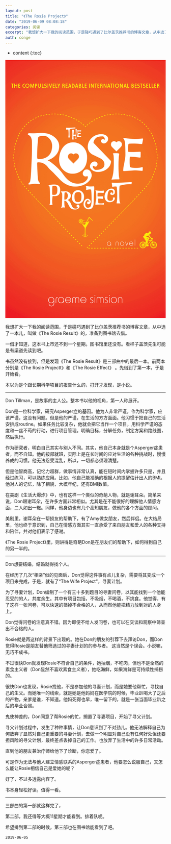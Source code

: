 ```yaml
---
layout: post
title: "《The Rosie Project》"
date: "2019-06-09 08:08:18"
categories: 阅读
excerpt: "我想扩大一下我的阅读范围，于是碰巧遇到了比尔盖茨推荐书的博客文章，从中选了一本儿，叫做《The Rosie Result》的，准备到图书馆去借。..."
auth: conge
---
```

* content
{:toc}

![ ](/assets/images/阅读/118382-316f9a5f5acb05a5.png)

我想扩大一下我的阅读范围，于是碰巧遇到了比尔盖茨推荐书的博客文章，从中选了一本儿，叫做《The Rosie Result》的，准备到图书馆去借。

一借才知道，这本书上市还不到一个星期。图书馆里还没有。看样子盖茨先生可能是有渠道先读到吧。

书虽然没有接到，但是发现《The Rosie Result》是三部曲中的最后一本。前两本分别是《The Rosie Projectt》和《The Rosie Effect》 。先借到了第一本，于是开始看。

本以为是个跟长期科学项目的报告什么的，打开才发现，是小说。

-----

Don Tillman，是故事的主人公。整本书以他的视角，第一人称展开。

Don是一位科学家，研究Asperger症的基因。他为人非常严谨。作为科学家，应该严谨，这没有问题。但是他的严谨，在生活的方方面面。他习惯于把自己的生活安排成routine。如果任务比较复杂，他就会把它当作一个项目，用科学严谨的态度和一丝不苟的行动，进行项目管理。明确目标，分解任务，制定方案和路线图，然后执行。

作为研究者，明白自己其实与别人不同。其实，他自己本身就是个Asperger症患者，而不自知。他的按部就班，实际上是在长时间的应对生活的各种挑战时，慢慢养成的习惯。他无法忍受混乱，所以，一切都必须理清楚。

但是他智商高，记忆力超群，做事情非常认真，能在短时间内掌握许多只是，并且经过练习，可以熟练应用。比如，他自己能准确的根据人的提醒估计出人的BMI。他对人的记忆，除了相貌，大概年纪，还有BMI数值。

在美剧《生活大爆炸》中，也有这样一个类似的奇葩人物，就是谢耳朵。简单来说，Don跟谢耳朵，在许多方面非常相似。尤其是在不能很好的理解他人情感方面，二人如出一辙。同样，他身边也有几个高知朋友，做他的各个方面的顾问。

美剧里，谢耳朵在一帮损友的帮助下，有了Amy做女朋友，然后伴侣。在大结局里，他也终于意识到，自己在情感方面其实一直承受了来自朋友和爱人的各种支持和陪伴，并对他们表示了感谢。

《The Rosie Project》里，则讲得是奇葩Don是在朋友们的帮助下，如何得到自己的另一半的。

-----

Don想要结婚，结婚就得找个人。

在经历了几次“相亲”似的见面后，Don觉得这件事有点儿复杂，需要将其变成一个项目来完成，于是，就有了“The Wife Project"，寻妻计划。

为了寻妻计划，Don编制了一个有三十多到题目的寻妻问卷，以其能找到一个他能忍受的的人，共度余生。其中有项目包括，不吸烟，不喝酒，不挑食。他觉得，有了这样一张问卷，可以快速的筛掉不合格的人，从而然他能把精力放到对的人身上。

Don觉得问卷的注意真不错。因为即便不给人发问卷，也可以在交谈和观察中筛查出不合格的人。

Rosie就是再这样的背景下出现的。她在Don的朋友的引荐下去拜访Don，而Don觉得Rosie是朋友替他筛选过的寻妻计划的的参与者。 这当然是个误会。小说嘛，无巧不成书。

不过很快Don就发现Rosie不符合自己的条件，她抽烟，不吃肉，但也不是全然的素食主义者（Don显然不喜欢素食主义者），她吃海鲜，如果海鲜是可持续性捕捞的。

很快Don也发现，Rosie找他，不是参加他的寻妻计划，而是她要他帮忙，寻找自己的生父。而她唯一的线索，就是她是他妈妈在医学院的时候，毕业趴喝大了之后的产物，亲爹是谁，不知道。他妈死得也早，唯一留下的，就是一张当面毕业趴之后的毕业合照。

鬼使神差的，Don同意了帮Rosie的忙，搁置了寻妻项目，开始了寻父计划。

寻父计划过程中，发生了种种事情，让Don意识到了不对劲儿。他无法解释自己为何放弃了显然对自己更重要的寻妻计划，去做一个明显对自己没有任何好处但还要担风险的寻父计划，最终差点丢掉自己的工作。也放弃了生活中的许多日常活动。

直到他的朋友兼治疗师给他下了诊断，你恋爱了。

可是作为无法与他人建立情感联系的Asperger症患者，他要怎么说服自己，又怎么能让Rosie相信自己是爱她的呢？

好了，不过多透露内容了。

书本身轻松好读。值得一看。

----

三部曲的第一部就这样完了，

第二部，我还得等大概11星期才能看到。排着队呢。

希望排到第二部的时候，第三部也在图书馆能看到了吧。

```
2019-06-05 
```
